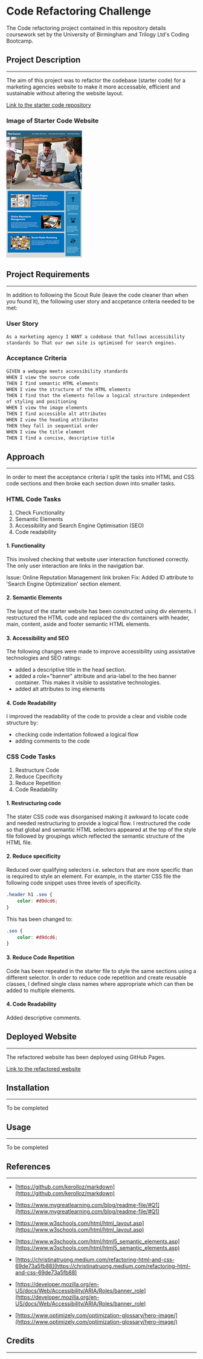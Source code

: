 # Code Refactoring Challenge

The Code refactoring project contained in this repository details coursework set by the University of Birmingham and Trilogy Ltd's Coding Bootcamp. 


## Project Description
---
The aim of this project  was to refactor the codebase (starter code) for a marketing agencies website to make it more accessable, efficient and sustainable without altering the website layout. 

<a href="https://github.com/coding-boot-camp/urban-octo-telegram.git"> Link to the starter code repository</a>


### Image of Starter Code Website

![](assets/images/Startercode-Website2.png)



## Project Requirements
---

In addition to following the Scout Rule (leave the code cleaner than when you found it), the following user story and accpetance criteria  needed to be met:

### User Story
```
As a marketing agency I WANT a codebase that follows accessibility standards So That our own site is optimised for search engines.
```


### Acceptance Criteria
```
GIVEN a webpage meets accessibility standards
WHEN I view the source code
THEN I find semantic HTML elements
WHEN I view the structure of the HTML elements
THEN I find that the elements follow a logical structure independent of styling and positioning
WHEN I view the image elements
THEN I find accessible alt attributes
WHEN I view the heading attributes
THEN they fall in sequential order
WHEN I view the title element
THEN I find a concise, descriptive title

```



## Approach 
---
In order to meet the acceptance criteria I split the tasks into HTML and CSS code sections and then broke each section down into smaller tasks.

### HTML Code Tasks
1. Check Functionality
1. Semantic Elements
1. Accessibility and Search Engine Optimisation (SEO)
1. Code readability 

#### 1. Functionality


This involved checking that website user interaction functioned correctly.   The only user interaction are  links in the navigation bar.


 Issue: Online Reputation Management link broken 
 Fix: Added ID attribute to 'Search Engine Optimization' section element.

#### 2. Semantic Elements   

  The layout of the starter website has been constructed using div elements. I restructured the HTML code and replaced the div containers with header, main, content, aside and footer semantic HTML elements.  

#### 3. Accessibility and SEO 

The following changes were made to improve accessibility using assistative technologies and SEO ratings:

- added a descriptive title in the head section.  
- added a  role="banner" attribute and aria-label to the heo banner container. This makes it visible to assistative technologies.
- added alt attributes to img elements

#### 4. Code Readability

I improved the readability of the code to provide a clear and visible code structure by:

- checking code indentation followed a logical flow
- adding  comments to the code


### CSS Code Tasks
1. Restructure Code
1. Reduce Cpecificity
1. Reduce Repetition 
1. Code Readability 

#### 1. Restructuring code

The stater CSS code was disorganised making it   awkward to locate code and needed restructuring to provide a logical flow. I  restructured the code so that global and semantic HTML selectors appeared at the top of the style file followed by groupings which reflected the semantic structure of the HTML file.

#### 2. Reduce specificity

Reduced over qualifying selectors i.e. selectors that are more specific than is required to style an element.  For example, in the starter CSS file the following code snippet uses three levels of specificity.

```CSS
.header h1 .seo {
    color: #d9dcd6;
}

```
This has been changed to:

```CSS
.seo {
    color: #d9dcd6;
}

```
#### 3. Reduce Code Repetition

Code has been repeated in the starter file to style the same sections using a different selector.  In order to reduce code repetition and create reusable classes, I defined single class names where appropriate which can then be added to multiple elements.

#### 4. Code Readability 

Added descriptive comments. 

## Deployed Website
---
The refactored website has been deployed using GitHub Pages.

<a href="https://beanalini.github.io/UBHM-Code-Refactor/"> Link to the refactored website</a>



## Installation
---
To be completed

## Usage
---
To be completed

## References
---
* [https://github.com/kerolloz/markdown](https://github.com/kerolloz/markdown)

* [https://www.mygreatlearning.com/blog/readme-file/#Q1](https://www.mygreatlearning.com/blog/readme-file/#Q1)

* [https://www.w3schools.com/html/html_layout.asp](https://www.w3schools.com/html/html_layout.asp)
* [https://www.w3schools.com/html/html5_semantic_elements.asp](https://www.w3schools.com/html/html5_semantic_elements.asp)
* [https://christinatruong.medium.com/refactoring-html-and-css-69de73a5fb88](https://christinatruong.medium.com/refactoring-html-and-css-69de73a5fb88)
* [https://developer.mozilla.org/en-US/docs/Web/Accessibility/ARIA/Roles/banner_role](https://developer.mozilla.org/en-US/docs/Web/Accessibility/ARIA/Roles/banner_role)
* [https://www.optimizely.com/optimization-glossary/hero-image/](https://www.optimizely.com/optimization-glossary/hero-image/)


## Credits
---




